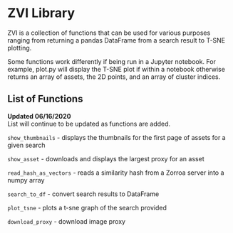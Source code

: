# ZVI Library

ZVI is a collection of functions that can be used for various purposes ranging from returning a pandas DataFrame from a search result to T-SNE plotting. 

Some functions work differently if being run in a Jupyter notebook. For example, plot.py will display the T-SNE plot if within a notebook otherwise returns an array of assets, the 2D points, and an array of cluster indices.

## List of Functions
**Updated 06/16/2020**<br>
List will continue to be updated as functions are added.


`show_thumbnails`
    - displays the thumbnails for the first page of assets for a given search
    
`show_asset`
    - downloads and displays the largest proxy for an asset

`read_hash_as_vectors`
    - reads a similarity hash from a Zorroa server into a numpy array

`search_to_df`
    - convert search results to DataFrame

`plot_tsne`
    - plots a t-sne graph of the search provided

`download_proxy`
    - download image proxy